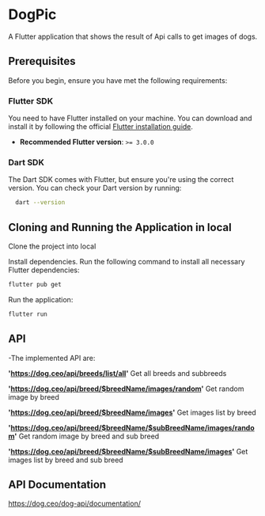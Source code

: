 # DogPic

A Flutter application that shows the result of Api calls to get images of dogs.

## Prerequisites

Before you begin, ensure you have met the following requirements:

### Flutter SDK

You need to have Flutter installed on your machine. You can download and install it by following the official [Flutter installation guide](https://docs.flutter.dev/get-started/install).

- **Recommended Flutter version**: `>= 3.0.0`

### Dart SDK

The Dart SDK comes with Flutter, but ensure you're using the correct version. You can check your Dart version by running:

```bash
  dart --version
```

## Cloning and Running the Application in local

Clone the project into local

Install dependencies. Run the following command to install all necessary Flutter dependencies:

```bash
flutter pub get
```

Run the application:

```bash
flutter run
```

## API

-The implemented API are:

**'https://dog.ceo/api/breeds/list/all'**
Get all breeds and subbreeds

**'https://dog.ceo/api/breed/$breedName/images/random'**
Get random image by breed

**'https://dog.ceo/api/breed/$breedName/images'**
Get images list by breed

**'https://dog.ceo/api/breed/$breedName/$subBreedName/images/random'**
Get random image by breed and sub breed

**'https://dog.ceo/api/breed/$breedName/$subBreedName/images'**
Get images list by breed and sub breed

## API Documentation

https://dog.ceo/dog-api/documentation/
